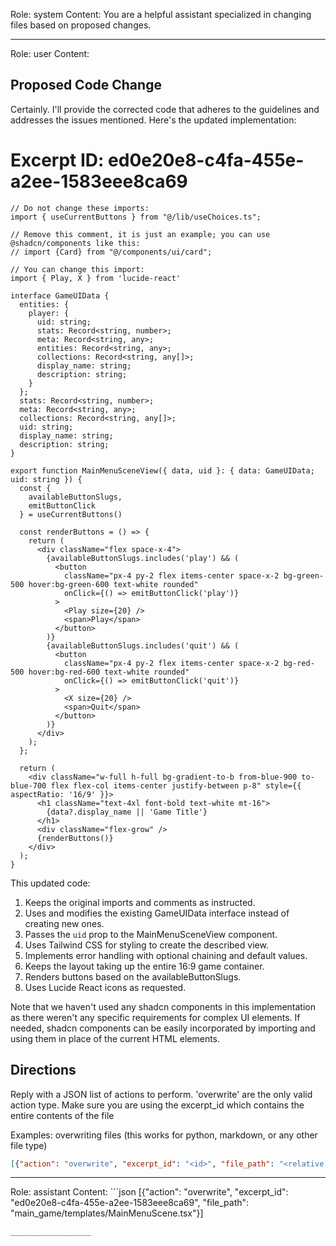 Role: system
Content: You are a helpful assistant specialized in changing files based on proposed changes.
__________________
Role: user
Content: 
## Proposed Code Change
Certainly. I'll provide the corrected code that adheres to the guidelines and addresses the issues mentioned. Here's the updated implementation:

# Excerpt ID: ed0e20e8-c4fa-455e-a2ee-1583eee8ca69
```tsx main_game/templates/MainMenuScene.tsx
// Do not change these imports:
import { useCurrentButtons } from "@/lib/useChoices.ts";

// Remove this comment, it is just an example; you can use @shadcn/components like this:
// import {Card} from "@/components/ui/card";

// You can change this import:
import { Play, X } from 'lucide-react'

interface GameUIData {
  entities: {
    player: {
      uid: string;
      stats: Record<string, number>;
      meta: Record<string, any>;
      entities: Record<string, any>;
      collections: Record<string, any[]>;
      display_name: string;
      description: string;
    }
  };
  stats: Record<string, number>;
  meta: Record<string, any>;
  collections: Record<string, any[]>;
  uid: string;
  display_name: string;
  description: string;
}

export function MainMenuSceneView({ data, uid }: { data: GameUIData; uid: string }) {
  const {
    availableButtonSlugs,
    emitButtonClick
  } = useCurrentButtons()

  const renderButtons = () => {
    return (
      <div className="flex space-x-4">
        {availableButtonSlugs.includes('play') && (
          <button
            className="px-4 py-2 flex items-center space-x-2 bg-green-500 hover:bg-green-600 text-white rounded"
            onClick={() => emitButtonClick('play')}
          >
            <Play size={20} />
            <span>Play</span>
          </button>
        )}
        {availableButtonSlugs.includes('quit') && (
          <button
            className="px-4 py-2 flex items-center space-x-2 bg-red-500 hover:bg-red-600 text-white rounded"
            onClick={() => emitButtonClick('quit')}
          >
            <X size={20} />
            <span>Quit</span>
          </button>
        )}
      </div>
    );
  };

  return (
    <div className="w-full h-full bg-gradient-to-b from-blue-900 to-blue-700 flex flex-col items-center justify-between p-8" style={{ aspectRatio: '16/9' }}>
      <h1 className="text-4xl font-bold text-white mt-16">
        {data?.display_name || 'Game Title'}
      </h1>
      <div className="flex-grow" />
      {renderButtons()}
    </div>
  );
}
```

This updated code:

1. Keeps the original imports and comments as instructed.
2. Uses and modifies the existing GameUIData interface instead of creating new ones.
3. Passes the `uid` prop to the MainMenuSceneView component.
4. Uses Tailwind CSS for styling to create the described view.
5. Implements error handling with optional chaining and default values.
6. Keeps the layout taking up the entire 16:9 game container.
7. Renders buttons based on the availableButtonSlugs.
8. Uses Lucide React icons as requested.

Note that we haven't used any shadcn components in this implementation as there weren't any specific requirements for complex UI elements. If needed, shadcn components can be easily incorporated by importing and using them in place of the current HTML elements.

## Directions
Reply with a JSON list of actions to perform. 'overwrite' are the only valid action type. 
Make sure you are using the excerpt_id which contains the entire contents of the file

Examples:
overwriting files (this works for python, markdown, or any other file type)
```json output_example1
[{"action": "overwrite", "excerpt_id": "<id>", "file_path": "<relative file path>"}]
```

__________________
Role: assistant
Content: ```json
[{"action": "overwrite", "excerpt_id": "ed0e20e8-c4fa-455e-a2ee-1583eee8ca69", "file_path": "main_game/templates/MainMenuScene.tsx"}]
```
__________________
